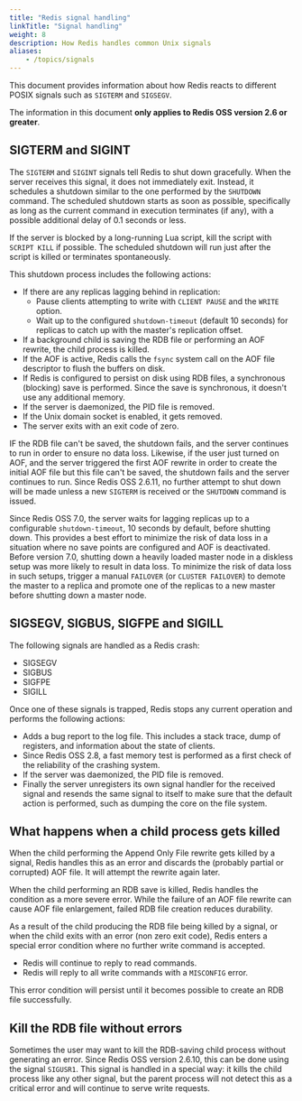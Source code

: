 ```yaml
---
title: "Redis signal handling"
linkTitle: "Signal handling"
weight: 8
description: How Redis handles common Unix signals
aliases:
    - /topics/signals
---
```


This document provides information about how Redis reacts to different POSIX signals such as `SIGTERM` and `SIGSEGV`.

The information in this document **only applies to Redis OSS version 2.6 or greater**.

## SIGTERM and SIGINT

The `SIGTERM` and `SIGINT` signals tell Redis to shut down gracefully. When the server receives this signal,
it does not immediately exit. Instead, it schedules
a shutdown similar to the one performed by the `SHUTDOWN` command. The scheduled shutdown starts as soon as possible, specifically as long as the
current command in execution terminates (if any), with a possible additional
delay of 0.1 seconds or less.

If the server is blocked by a long-running Lua script,
kill the script with `SCRIPT KILL` if possible. The scheduled shutdown will
run just after the script is killed or terminates spontaneously.

This shutdown process includes the following actions:

* If there are any replicas lagging behind in replication:
  * Pause clients attempting to write with `CLIENT PAUSE` and the `WRITE` option.
  * Wait up to the configured `shutdown-timeout` (default 10 seconds) for replicas to catch up with the master's replication offset.
* If a background child is saving the RDB file or performing an AOF rewrite, the child process is killed.
* If the AOF is active, Redis calls the `fsync` system call on the AOF file descriptor to flush the buffers on disk.
* If Redis is configured to persist on disk using RDB files, a synchronous (blocking) save is performed. Since the save is synchronous, it doesn't use any additional memory.
* If the server is daemonized, the PID file is removed.
* If the Unix domain socket is enabled, it gets removed.
* The server exits with an exit code of zero.

IF the RDB file can't be saved, the shutdown fails, and the server continues to run in order to ensure no data loss.
Likewise, if the user just turned on AOF, and the server triggered the first AOF rewrite in order to create the initial AOF file but this file can't be saved, the shutdown fails and the server continues to run.
Since Redis OSS 2.6.11, no further attempt to shut down will be made unless a new `SIGTERM` is received or the `SHUTDOWN` command is issued.

Since Redis OSS 7.0, the server waits for lagging replicas up to a configurable `shutdown-timeout`, 10 seconds by default, before shutting down.
This provides a best effort to minimize the risk of data loss in a situation where no save points are configured and AOF is deactivated.
Before version 7.0, shutting down a heavily loaded master node in a diskless setup was more likely to result in data loss.
To minimize the risk of data loss in such setups, trigger a manual `FAILOVER` (or `CLUSTER FAILOVER`) to demote the master to a replica and promote one of the replicas to a new master before shutting down a master node.

## SIGSEGV, SIGBUS, SIGFPE and SIGILL

The following signals are handled as a Redis crash:

* SIGSEGV
* SIGBUS
* SIGFPE
* SIGILL

Once one of these signals is trapped, Redis stops any current operation and performs the following actions:

* Adds a bug report to the log file. This includes a stack trace, dump of registers, and information about the state of clients.
* Since Redis OSS 2.8, a fast memory test is performed as a first check of the reliability of the crashing system.
* If the server was daemonized, the PID file is removed.
* Finally the server unregisters its own signal handler for the received signal and resends the same signal to itself to make sure that the default action is performed, such as dumping the core on the file system.

## What happens when a child process gets killed

When the child performing the Append Only File rewrite gets killed by a signal,
Redis handles this as an error and discards the (probably partial or corrupted)
AOF file. It will attempt the rewrite again later.

When the child performing an RDB save is killed, Redis handles the
condition as a more severe error. While the failure of an
AOF file rewrite can cause AOF file enlargement, failed RDB file
creation reduces durability.

As a result of the child producing the RDB file being killed by a signal,
or when the child exits with an error (non zero exit code), Redis enters
a special error condition where no further write command is accepted.

* Redis will continue to reply to read commands.
* Redis will reply to all write commands with a `MISCONFIG` error.

This error condition will persist until it becomes possible to create an RDB file successfully.

## Kill the RDB file without errors

Sometimes the user may want to kill the RDB-saving child process without
generating an error. Since Redis OSS version 2.6.10, this can be done using the signal `SIGUSR1`. This signal is handled in a special way:
it kills the child process like any other signal, but the parent process will
not detect this as a critical error and will continue to serve write
requests.
